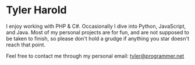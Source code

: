 # Tyler Harold
I enjoy working with PHP & C#. Occasionally I dive into Python, JavaScript, and Java. Most of my personal projects are for fun, and are not supposed to be taken to finish, so please don't hold a grudge if anything you star doesn't reach that point.

Feel free to contact me through my personal email: tyler@programmer.net
